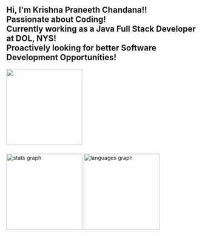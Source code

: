 <div>
<h2 align="left">Hi, I'm Krishna Praneeth Chandana!! <br>Passionate about Coding!<br> Currently working as a Java Full Stack Developer at DOL, NYS! <br>Proactively looking for better Software Development Opportunities!</h2>

<img align="center" height="200" src="https://user-images.githubusercontent.com/74038190/264141683-8aa99f6c-267d-4977-9cd3-1a4c11675863.gif"  />
</div>

###

<div >
  <img src="https://github-readme-stats.vercel.app/api?username=Praneeth003&hide_title=false&hide_rank=false&show_icons=true&include_all_commits=true&count_private=true&disable_animations=false&theme=gotham&locale=en&hide_border=false&custom_title=Github%20Stats" height="200" alt="stats graph"  />
  <img src="https://github-readme-stats.vercel.app/api/top-langs?username=Praneeth003&locale=en&hide_title=false&layout=compact&card_width=320&langs_count=8&theme=gotham&hide_border=false" height="200" alt="languages graph"  />
</div>

###



###



###



###



###
